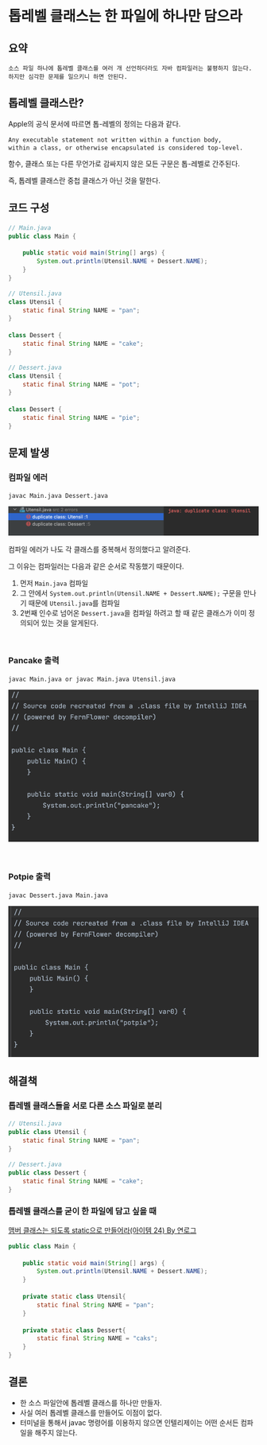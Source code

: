 # 톱레벨 클래스는 한 파일에 하나만 담으라

## 요약

    소스 파일 하나에 톱레벨 클래스를 여러 개 선언하더라도 자바 컴파일러는 불평하지 않는다.
    하지만 심각한 문제를 일으키니 하면 안된다.


## 톱레벨 클래스란?
Apple의 공식 문서에 따르면 톱-레벨의 정의는 다음과 같다.

    Any executable statement not written within a function body, 
    within a class, or otherwise encapsulated is considered top-level.

함수, 클래스 또는 다른 무언가로 감싸지지 않은 모든 구문은 톱-레벨로 간주된다. 

즉, 톱레벨 클래스란 중첩 클래스가 아닌 것을 말한다.

## 코드 구성
``` java
// Main.java
public class Main {

    public static void main(String[] args) {
        System.out.println(Utensil.NAME + Dessert.NAME);
    }
}
```
``` java
// Utensil.java
class Utensil {
    static final String NAME = "pan";
}

class Dessert {
    static final String NAME = "cake";
}
```
``` java
// Dessert.java
class Utensil {
    static final String NAME = "pot";
}

class Dessert {
    static final String NAME = "pie";
}
```

## 문제 발생

### 컴파일 에러

`javac Main.java Dessert.java`

![](compile_error.png)

컴파일 에러가 나도 각 클래스를 중복해서 정의했다고 알려준다.

그 이유는 컴파일러는 다음과 같은 순서로 작동했기 때문이다.

1. 먼저 `Main.java` 컴파일
2. 그 안에서 `System.out.println(Utensil.NAME + Dessert.NAME);` 구문을 만나기 때문에 `Utensil.java`를 컴파일
3. 2번째 인수로 넘어온 `Dessert.java`을 컴파일 하려고 할 때 같은 클래스가 이미 정의되어 있는 것을 알게된다.

<br>

### Pancake 출력

`javac Main.java or javac Main.java Utensil.java`

![](pancake.png)

<br>

### Potpie 출력
`javac Dessert.java Main.java`

![](potpie.png)


## 해결책

### 톱레벨 클래스들을 서로 다른 소스 파일로 분리

``` java
// Utensil.java
public class Utensil {
    static final String NAME = "pan";
}
```
``` java
// Dessert.java
public class Dessert {
    static final String NAME = "cake";
}
```


### 톱레벨 클래스를 굳이 한 파일에 담고 싶을 때
[맴버 클래스는 되도록 static으로 만들어라(아이템 24) By 연로그](https://github.com/woowacourse-study/2022-effective-java/blob/main/04%EC%9E%A5/%EC%95%84%EC%9D%B4%ED%85%9C_24/%EB%A9%A4%EB%B2%84%20%ED%81%B4%EB%9E%98%EC%8A%A4%EB%8A%94%20%EB%90%98%EB%8F%84%EB%A1%9D%20static%EC%9C%BC%EB%A1%9C%20%EB%A7%8C%EB%93%A4%EC%96%B4%EB%9D%BC.md)

``` java
public class Main {

    public static void main(String[] args) {
        System.out.println(Utensil.NAME + Dessert.NAME);
    }
    
    private static class Utensil{
        static final String NAME = "pan";
    }
    
    private static class Dessert{
        static final String NAME = "caks";
    }
}
```


## 결론
- 한 소스 파일안에 톱레벨 클래스를 하나만 만들자.
- 사실 여러 톱레벨 클래스를 만들어도 이점이 없다.
- 터미널을 통해서 javac 명령어를 이용하지 않으면 인텔리제이는 어떤 순서든 컴파일을 해주지 않는다.
